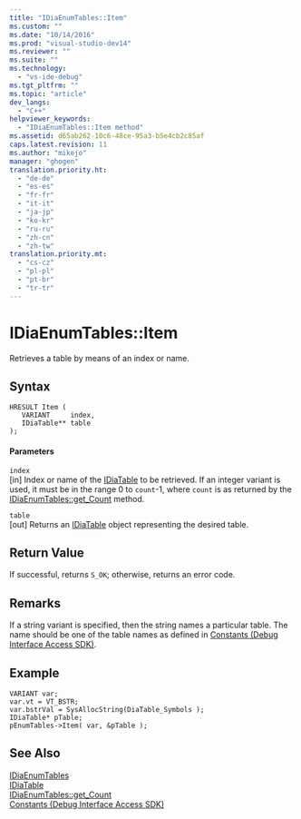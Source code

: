 ```yaml
---
title: "IDiaEnumTables::Item"
ms.custom: ""
ms.date: "10/14/2016"
ms.prod: "visual-studio-dev14"
ms.reviewer: ""
ms.suite: ""
ms.technology: 
  - "vs-ide-debug"
ms.tgt_pltfrm: ""
ms.topic: "article"
dev_langs: 
  - "C++"
helpviewer_keywords: 
  - "IDiaEnumTables::Item method"
ms.assetid: d65ab262-10c6-48ce-95a3-b5e4cb2c85af
caps.latest.revision: 11
ms.author: "mikejo"
manager: "ghogen"
translation.priority.ht: 
  - "de-de"
  - "es-es"
  - "fr-fr"
  - "it-it"
  - "ja-jp"
  - "ko-kr"
  - "ru-ru"
  - "zh-cn"
  - "zh-tw"
translation.priority.mt: 
  - "cs-cz"
  - "pl-pl"
  - "pt-br"
  - "tr-tr"
---
```

# IDiaEnumTables::Item
Retrieves a table by means of an index or name.  
  
## Syntax  
  
```cpp#  
HRESULT Item (   
   VARIANT     index,  
   IDiaTable** table  
);  
```  
  
#### Parameters  
 `index`  
 [in] Index or name of the [IDiaTable](../debugger/idiatable.md) to be retrieved. If an integer variant is used, it must be in the range 0 to `count`-1, where `count` is as returned by the [IDiaEnumTables::get_Count](../debugger/idiaenumtables--get_count.md) method.  
  
 `table`  
 [out] Returns an [IDiaTable](../debugger/idiatable.md) object representing the desired table.  
  
## Return Value  
 If successful, returns `S_OK`; otherwise, returns an error code.  
  
## Remarks  
 If a string variant is specified, then the string names a particular table. The name should be one of the table names as defined in [Constants (Debug Interface Access SDK)](../debugger/constants--debug-interface-access-sdk-.md).  
  
## Example  
  
```cpp#  
VARIANT var;  
var.vt = VT_BSTR;  
var.bstrVal = SysAllocString(DiaTable_Symbols );  
IDiaTable* pTable;  
pEnumTables->Item( var, &pTable );  
```  
  
## See Also  
 [IDiaEnumTables](../debugger/idiaenumtables.md)   
 [IDiaTable](../debugger/idiatable.md)   
 [IDiaEnumTables::get_Count](../debugger/idiaenumtables--get_count.md)   
 [Constants (Debug Interface Access SDK)](../debugger/constants--debug-interface-access-sdk-.md)